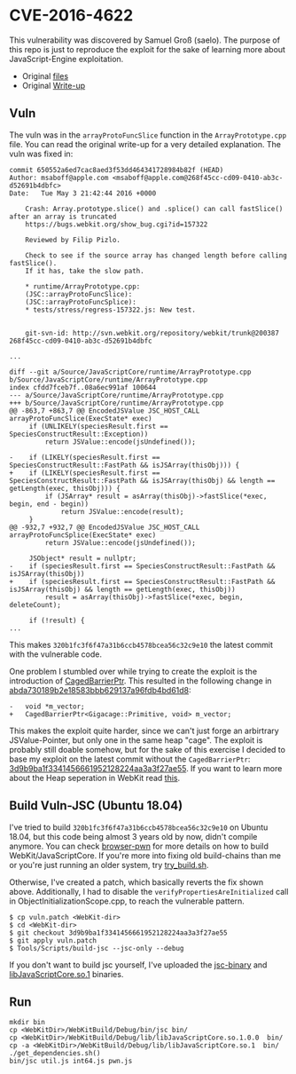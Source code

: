 CVE-2016-4622
===

This vulnerability was discovered by Samuel Groß (saelo).
The purpose of this repo is just to reproduce the exploit for the sake of learning more about JavaScript-Engine exploitation.

*   Original [files](https://github.com/saelo/jscpwn)
*   Original [Write-up](http://www.phrack.org/papers/attacking_javascript_engines.html)

## Vuln

The vuln was in the `arrayProtoFuncSlice` function in the `ArrayPrototype.cpp` file.
You can read the original write-up for a very detailed explanation.
The vuln was fixed in:

```
commit 650552a6ed7cac8aed3f53dd464341728984b82f (HEAD)
Author: msaboff@apple.com <msaboff@apple.com@268f45cc-cd09-0410-ab3c-d52691b4dbfc>
Date:   Tue May 3 21:42:44 2016 +0000

    Crash: Array.prototype.slice() and .splice() can call fastSlice() after an array is truncated
    https://bugs.webkit.org/show_bug.cgi?id=157322

    Reviewed by Filip Pizlo.

    Check to see if the source array has changed length before calling fastSlice().
    If it has, take the slow path.

    * runtime/ArrayPrototype.cpp:
    (JSC::arrayProtoFuncSlice):
    (JSC::arrayProtoFuncSplice):
    * tests/stress/regress-157322.js: New test.


    git-svn-id: http://svn.webkit.org/repository/webkit/trunk@200387 268f45cc-cd09-0410-ab3c-d52691b4dbfc

...

diff --git a/Source/JavaScriptCore/runtime/ArrayPrototype.cpp b/Source/JavaScriptCore/runtime/ArrayPrototype.cpp
index cfdd7fceb7f..08a6ec991af 100644
--- a/Source/JavaScriptCore/runtime/ArrayPrototype.cpp
+++ b/Source/JavaScriptCore/runtime/ArrayPrototype.cpp
@@ -863,7 +863,7 @@ EncodedJSValue JSC_HOST_CALL arrayProtoFuncSlice(ExecState* exec)
     if (UNLIKELY(speciesResult.first == SpeciesConstructResult::Exception))
         return JSValue::encode(jsUndefined());
 
-    if (LIKELY(speciesResult.first == SpeciesConstructResult::FastPath && isJSArray(thisObj))) {
+    if (LIKELY(speciesResult.first == SpeciesConstructResult::FastPath && isJSArray(thisObj) && length == getLength(exec, thisObj))) {
         if (JSArray* result = asArray(thisObj)->fastSlice(*exec, begin, end - begin))
             return JSValue::encode(result);
     }
@@ -932,7 +932,7 @@ EncodedJSValue JSC_HOST_CALL arrayProtoFuncSplice(ExecState* exec)
         return JSValue::encode(jsUndefined());
 
     JSObject* result = nullptr;
-    if (speciesResult.first == SpeciesConstructResult::FastPath && isJSArray(thisObj))
+    if (speciesResult.first == SpeciesConstructResult::FastPath && isJSArray(thisObj) && length == getLength(exec, thisObj))
         result = asArray(thisObj)->fastSlice(*exec, begin, deleteCount);
 
     if (!result) {
...
```

This makes `320b1fc3f6f47a31b6ccb4578bcea56c32c9e10` the latest commit with the vulnerable code.

One problem I stumbled over while trying to create the exploit is the introduction of [CagedBarrierPtr](https://github.com/WebKit/webkit/blob/master/Source/JavaScriptCore/runtime/CagedBarrierPtr.h).
This resulted in the following change in [abda730189b2e18583bbb629137a96fdb4bd61d8](https://github.com/WebKit/webkit/commit/abda730189b2e18583bbb629137a96fdb4bd61d8#diff-49826b791b68acd214ab94f3ef393b4c):

```
-   void *m_vector;
+   CagedBarrierPtr<Gigacage::Primitive, void> m_vector;
```

This makes the exploit quite harder, since we can't just forge an arbirtrary JSValue-Pointer, but only one in the same heap "cage". The exploit is probably still doable somehow, but for the sake of this exercise I decided to base my exploit on the latest commit without the `CagedBarrierPtr`: [3d9b9ba1f3341456661952128224aa3a3f27ae55](https://github.com/WebKit/webkit/commit/3d9b9ba1f3341456661952128224aa3a3f27ae55).
If you want to learn more about the Heap seperation in WebKit read [this](https://labs.mwrinfosecurity.com/blog/some-brief-notes-on-webkit-heap-hardening/).

## Build Vuln-JSC (Ubuntu 18.04)

I've tried to build `320b1fc3f6f47a31b6ccb4578bcea56c32c9e10` on Ubuntu 18.04, but this code being almost 3 years old by now, didn't compile anymore.
You can check [browser-pwn](https://github.com/m1ghtym0/browser-pwn) for more details on how to build WebKit/JavaScriptCore.
If you're more into fixing old build-chains than me or you're just running an older system, try [try_build.sh](try_build.sh).

Otherwise, I've created a patch, which basically reverts the fix shown above.
Additionally, I had to disable the `verifyPropertiesAreInitialized` call in ObjectInitializationScope.cpp, to reach the vulnerable pattern.

```
$ cp vuln.patch <WebKit-dir>
$ cd <WebKit-dir>
$ git checkout 3d9b9ba1f3341456661952128224aa3a3f27ae55
$ git apply vuln.patch
$ Tools/Scripts/build-jsc --jsc-only --debug 
```

If you don't want to build jsc yourself, I've uploaded the [jsc-binary](https://www.mightym0.de/write-ups/browser/cve-2016-4622/bin/jsc) and [libJavaScriptCore.so.1](https://www.mightym0.de/write-ups/browser/cve-2016-4622/bin/libJavaScriptCore.so.1) binaries.

## Run

```
mkdir bin
cp <WebKitDir>/WebKitBuild/Debug/bin/jsc bin/
cp <WebKitDir>/WebKitBuild/Debug/lib/libJavaScriptCore.so.1.0.0  bin/
cp -a <WebKitDir>/WebKitBuild/Debug/lib/libJavaScriptCore.so.1  bin/
./get_dependencies.sh()
bin/jsc util.js int64.js pwn.js
```
